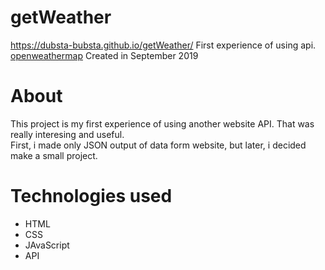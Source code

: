 # getWeather
https://dubsta-bubsta.github.io/getWeather/
First experience of using api.  [openweathermap](https://openweathermap.org/api)
Created in September 2019
# About
This project is my first experience of using another website API. That was really interesing and useful.  
First, i made only JSON output of data form website, but later, i decided make a small project.
# Technologies used
- HTML
- CSS
- JAvaScript
- API